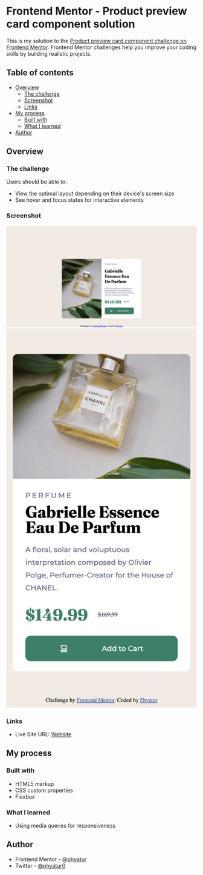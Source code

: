 # Frontend Mentor - Product preview card component solution

This is my solution to the [Product preview card component challenge on Frontend Mentor](https://www.frontendmentor.io/challenges/product-preview-card-component-GO7UmttRfa). Frontend Mentor challenges help you improve your coding skills by building realistic projects. 

## Table of contents

- [Overview](#overview)
  - [The challenge](#the-challenge)
  - [Screenshot](#screenshot)
  - [Links](#links)
- [My process](#my-process)
  - [Built with](#built-with)
  - [What I learned](#what-i-learned)
- [Author](#author)


## Overview

### The challenge

Users should be able to:

- View the optimal layout depending on their device's screen size
- See hover and focus states for interactive elements

### Screenshot

![](./screenshots/desktop.png)
![](./screenshots/mobile.png)


### Links

- Live Site URL: [Website](https://your-live-site-url.com)

## My process

### Built with

- HTML5 markup
- CSS custom properties
- Flexbox

### What I learned

- Using media queries for responsiveness

## Author

- Frontend Mentor - [@phyatur](https://www.frontendmentor.io/profile/yourusername)
- Twitter - [@phyatur0](https://www.twitter.com/yourusername)

